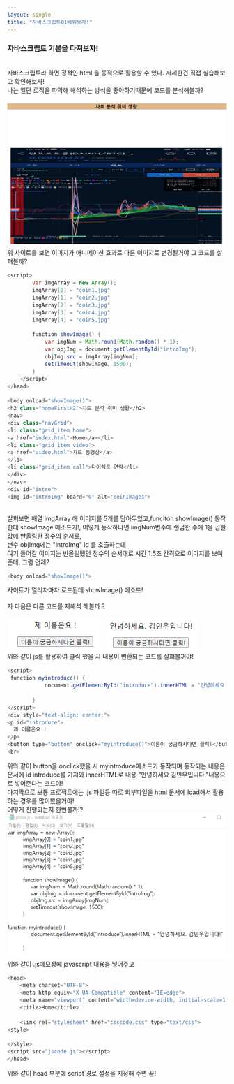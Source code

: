 ```yaml
---
layout: single
title: "자바스크립트01배워보자!"
---
```


### 자바스크립트 기본을 다져보자!
<br>
자바스크립트라 하면 정적인 html 을 동적으로 활용할 수 있다. 자세한건 직접 실습해보고 확인해보자!
<br>
나는 일단 로직을 파악해 해석하는 방식을 좋아하기때문에 코드를 분석해볼까?
<br>

![capture01coin.png](../img/capture01coin.png)
<br>
위 사이트를 보면 이미지가 애니메이션 효과로 다른 이미지로 변경될거야 그 코드를 살펴볼까?
<br> 
```java
<script>
        var imgArray = new Array();
        imgArray[0] = "coin1.jpg"
        imgArray[1] = "coin2.jpg"
        imgArray[2] = "coin3.jpg"
        imgArray[3] = "coin4.jpg"
        imgArray[4] = "coin5.jpg"

        function showImage() {
            var imgNum = Math.round(Math.random() * 1);
            var objImg = document.getElementById("introImg");
            objImg.src = imgArray[imgNum];
            setTimeout(showImage, 1500);
        }
    </script>
</head>

<body onload="showImage()">
<h2 class="homeFirstH2">차트 분석 취미 생활</h2>
<nav>
<div class="navGrid">
<li class="grid_item home">
<a href="index.html">Home</a></li>
<li class="grid_item video">
<a href="video.html">차트 동영상</a>
</li>
<li class="grid_item call">다이렉트 연락</li>
</div>
</nav>
<div id="intro">
<img id="introImg" board="0" alt="coinImages">
```
<br>
살펴보면 배열 imgArray 에 이미지를 5개를 담아두었고,funciton showImage() 동작한대 showImage 메소드가!,
어떻게 동작하냐면 imgNum변수에 랜덤한 수에 1을 곱한 값에 반올림한 정수의 순서로,
<br>
변수 objImg에는 "introImg" id 를 호출하는데<br>
여기 들어갈 이미지는 반올림됐던 정수의 순서대로 시간 1.5초 간격으로 이미지를 보여준데, 그럼 언제?
<br>

```java
<body onload="showImage()">
```
사이트가 열리자마자 로드된데 showImage() 메소드!
<br>
<br>
자 다음은 다른 코드를 재해석 해볼까 ?

![jsintroduce1.png](../img/jsintroduce1.png)
![jsintroduce2.png](../img/jsintroduce2.png)
<br>
위와 같이 js를 활용하여 클릭 했을 시 내용이 변환되는 코드를 살펴볼꺼야!
<br>
```java
<script>
 function myintroduce() {
            document.getElementById("introduce").innerHTML = "안녕하세요. 김민우입니다!"

        }
</script>
<div style="text-align: center;">
<p id="introduce">
  제 이름은요 !
</p>
<button type="button" onclick="myintroduce()">이름이 궁금하시다면 클릭!</button>
<br>
```
위와 같이 button을 onclick했을 시 myintroduce메소드가 동작되며 동작되는 내용은 
<br>
문서에 id introduce를 가져와 innerHTML로 내용 "안녕하세요 김민우입니다."내용으로 넣어준다는 코드야!
<br>
마지막으로 보통 프로젝트에는 .js 파일등 따로 외부파일을 html 문서에 load해서 활용하는 경우를 많이봤을거야!
<br>
어떻게 진행되는지 한번볼까!?
<br>
![directjs.png](../img/directjs.png)
위와 같이 .js메모장에 javascript 내용을 넣어주고 
```java
<head>
    <meta charset="UTF-8">
    <meta http-equiv="X-UA-Compatible" content="IE=edge">
    <meta name="viewport" content="width=device-width, initial-scale=1.0">
    <title>Home</title>

    <link rel="stylesheet" href="csscode.css" type="text/css">
<style>

</style>
<script src="jscode.js"></script>
</head>
```
위와 같이 head 부분에 script 경로 설정을 지정해 주면 끝!






